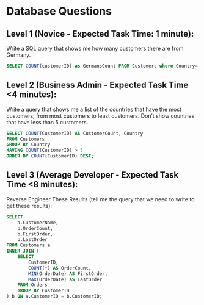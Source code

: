 # Database Questions

## Level 1 (Novice - Expected Task Time: 1 minute):

Write a SQL query that shows me how many customers there are from Germany.

```sql
SELECT COUNT(customerID) as GermansCount FROM Customers where Country='Germany';
```

## Level 2 (Business Admin - Expected Task Time <4 minutes):

Write a query that shows me a list of the countries that have the most customers; from most customers to least customers. Don’t show countries that have less than 5 customers.

```sql
SELECT COUNT(CustomerID) AS CustomerCount, Country
FROM Customers
GROUP BY Country
HAVING COUNT(CustomerID) > 5
ORDER BY COUNT(CustomerID) DESC;
```

## Level 3 (Average Developer - Expected Task Time <8 minutes):

Reverse Engineer These Results (tell me the query that we need to write to get these results):

```sql
SELECT
    a.CustomerName,
    b.OrderCount,
    b.FirstOrder,
    b.LastOrder
FROM Customers a
INNER JOIN (
    SELECT
        CustomerID,
        COUNT(*) AS OrderCount,
        MIN(OrderDate) AS FirstOrder,
        MAX(OrderDate) AS LastOrder
    FROM Orders
    GROUP BY CustomerID
) b ON a.CustomerID = b.CustomerID;
```
